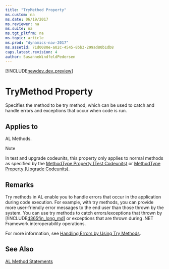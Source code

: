 ```yaml
---
title: "TryMethod Property"
ms.custom: na
ms.date: 06/19/2017
ms.reviewer: na
ms.suite: na
ms.tgt_pltfrm: na
ms.topic: article
ms.prod: "dynamics-nav-2017"
ms.assetid: 71d0080e-a02c-4545-8bb3-299ad80b1db8
caps.latest.revision: 4
author: SusanneWindfeldPedersen
---
```


[!INCLUDE[newdev_dev_preview](../includes/newdev_dev_preview.md)]

# TryMethod Property
Specifies the method to be try method, which can be used to catch and handle errors and exceptions that occur when code is run.  
  
## Applies to  
 AL Methods.  
  
> [!NOTE]  
>  In test and upgrade codeunits, this property only applies to normal methods as specified by the [MethodType Property \(Test Codeunits\)](devenv-methodtype-property-test-codeunits.md) or [MethodType Property \(Upgrade Codeunits\)](devenv-methodtype-property-upgrade-codeunits.md).  
  
## Remarks  
 Try methods in AL enable you to handle errors that occur in the application during code execution. For example, with try methods, you can provide more user-friendly error messages to the end user than those thrown by the system. You can use try methods to catch errors/exceptions that thrown by [!INCLUDE[d365fin_long_md](../includes/d365fin_long_md.md)] or exceptions that are thrown during .NET Framework interoperability operations.  
  
 For more information, see [Handling Errors by Using Try Methods](../methods/devenv-Handling-Errors-by-Using-Try-Methods.md).  
  
## See Also  
 [AL Method Statements](AL-Method-Statements.md)